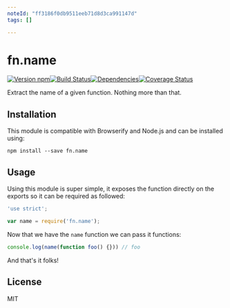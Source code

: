```yaml
---
noteId: "ff3186f0db9511eeb71d8d3ca991147d"
tags: []

---
```


# fn.name

[![Version npm][version]](http://npm.im/fn.name)[![Build Status][build]](https://travis-ci.org/3rd-Eden/fn.name)[![Dependencies][david]](https://david-dm.org/3rd-Eden/fn.name)[![Coverage Status][cover]](https://coveralls.io/r/3rd-Eden/fn.name?branch=master)

[version]: http://img.shields.io/npm/v/fn.name.svg?style=flat-square
[build]: http://img.shields.io/travis/3rd-Eden/fn.name/master.svg?style=flat-square
[david]: https://img.shields.io/david/3rd-Eden/fn.name.svg?style=flat-square
[cover]: http://img.shields.io/coveralls/3rd-Eden/fn.name/master.svg?style=flat-square

Extract the name of a given function. Nothing more than that.

## Installation

This module is compatible with Browserify and Node.js and can be installed
using:

```
npm install --save fn.name
```

## Usage

Using this module is super simple, it exposes the function directly on the
exports so it can be required as followed:

```js
'use strict';

var name = require('fn.name');
```

Now that we have the `name` function we can pass it functions:

```js
console.log(name(function foo() {})) // foo
```

And that's it folks!

## License

MIT
